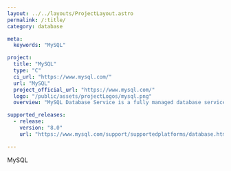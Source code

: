 ```yaml
---
layout: ../../layouts/ProjectLayout.astro
permalink: /:title/
category: database

meta:
  keywords: "MySQL"

project:
  title: "MySQL"
  type: "C"
  ci_url: "https://www.mysql.com/"
  url: "MySQL"
  project_official_url: "https://www.mysql.com/"
  logo: "/public/assets/projectLogos/mysql.png"
  overview: "MySQL Database Service is a fully managed database service to deploy cloud-native applications. HeatWave, an integrated, high-performance query accelerator boosts MySQL performance by 5400x."

supported_releases:
  - release:
    version: "8.0"
    url: "https://www.mysql.com/support/supportedplatforms/database.html"

---
```


<p>MySQL</p>
